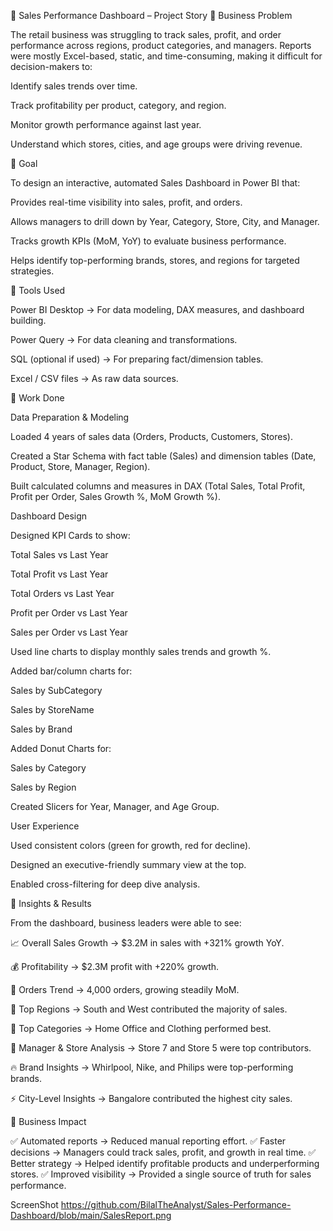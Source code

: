 📌 Sales Performance Dashboard – Project Story
🔹 Business Problem

The retail business was struggling to track sales, profit, and order performance across regions, product categories, and managers. Reports were mostly Excel-based, static, and time-consuming, making it difficult for decision-makers to:

Identify sales trends over time.

Track profitability per product, category, and region.

Monitor growth performance against last year.

Understand which stores, cities, and age groups were driving revenue.

🔹 Goal

To design an interactive, automated Sales Dashboard in Power BI that:

Provides real-time visibility into sales, profit, and orders.

Allows managers to drill down by Year, Category, Store, City, and Manager.

Tracks growth KPIs (MoM, YoY) to evaluate business performance.

Helps identify top-performing brands, stores, and regions for targeted strategies.

🔹 Tools Used

Power BI Desktop → For data modeling, DAX measures, and dashboard building.

Power Query → For data cleaning and transformations.

SQL (optional if used) → For preparing fact/dimension tables.

Excel / CSV files → As raw data sources.

🔹 Work Done

Data Preparation & Modeling

Loaded 4 years of sales data (Orders, Products, Customers, Stores).

Created a Star Schema with fact table (Sales) and dimension tables (Date, Product, Store, Manager, Region).

Built calculated columns and measures in DAX (Total Sales, Total Profit, Profit per Order, Sales Growth %, MoM Growth %).

Dashboard Design

Designed KPI Cards to show:

Total Sales vs Last Year

Total Profit vs Last Year

Total Orders vs Last Year

Profit per Order vs Last Year

Sales per Order vs Last Year

Used line charts to display monthly sales trends and growth %.

Added bar/column charts for:

Sales by SubCategory

Sales by StoreName

Sales by Brand

Added Donut Charts for:

Sales by Category

Sales by Region

Created Slicers for Year, Manager, and Age Group.

User Experience

Used consistent colors (green for growth, red for decline).

Designed an executive-friendly summary view at the top.

Enabled cross-filtering for deep dive analysis.

🔹 Insights & Results

From the dashboard, business leaders were able to see:

📈 Overall Sales Growth → $3.2M in sales with +321% growth YoY.

💰 Profitability → $2.3M profit with +220% growth.

🛒 Orders Trend → 4,000 orders, growing steadily MoM.

🏬 Top Regions → South and West contributed the majority of sales.

🎯 Top Categories → Home Office and Clothing performed best.

👥 Manager & Store Analysis → Store 7 and Store 5 were top contributors.

🔥 Brand Insights → Whirlpool, Nike, and Philips were top-performing brands.

⚡ City-Level Insights → Bangalore contributed the highest city sales.

🔹 Business Impact

✅ Automated reports → Reduced manual reporting effort.
✅ Faster decisions → Managers could track sales, profit, and growth in real time.
✅ Better strategy → Helped identify profitable products and underperforming stores.
✅ Improved visibility → Provided a single source of truth for sales performance.

ScreenShot
https://github.com/BilalTheAnalyst/Sales-Performance-Dashboard/blob/main/SalesReport.png
